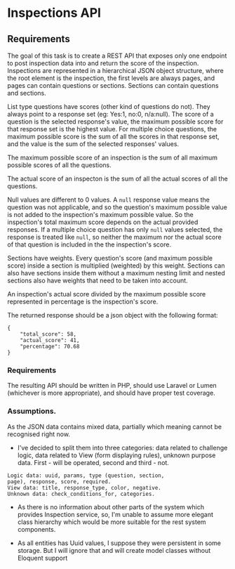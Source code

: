 # Inspections API

## Requirements
The goal of this task is to create a REST API that exposes only one endpoint to post inspection data into and return the score of the inspection. Inspections are represented in a hierarchical JSON object structure, where the root element is the inspection, the first levels are always pages, and pages can contain questions or sections. Sections can contain questions and sections.

List type questions have scores (other kind of questions do not). They always point to a response set (eg: Yes:1, no:0, n/a:null). The score of a question is the selected response's value, the maximum possible score for that response set is the highest value. For multiple choice questions, the maximum possible score is the sum of all the scores in that response set, and the value is the sum of the selected responses' values. 

The maximum possible score of an inspection is the sum of all maximum possible scores of all the questions. 

The actual score of an inspecton is the sum of all the actual scores of all the questions.

Null values are different to 0 values. A `null` response value means the question was not applicable, and so the question's maximum possible value is not added to the inspection's maximum possible value. So the inspection's total maximum score depends on the actual provided responses. If a multiple choice question has only `null` values selected, the response is treated like `null`, so neither the maximum nor the actual score of that question is included in the the inspection's score.

Sections have weights. Every question's score (and maximum possible score) inside a section is multiplied (weighted) by this weight. Sections can also have sections inside them without a maximum nesting limit and nested sections also have weights that need to be taken into account.

An inspection's actual score divided by the maximum possible score represented in percentage is the inspection's score.

The returned response should be a json object with the following format:

```
{
	"total_score": 58,
	"actual_score": 41,
	"percentage": 70.68
}
```

### Requirements

The resulting API should be written in PHP, should use Laravel or Lumen (whichever is more appropriate), and should have proper test coverage.




### Assumptions.
As the JSON data contains mixed data, partially which meaning cannot be recognised right now.

- I've decided to split them into three categories: data related to challenge logic, data related to View 
(form displaying rules), unknown purpose data. First - will be operated, second and third - not.

~~~
Logic data: uuid, params, type (question, section, 
page), response, score, required.
View data: title, response_type, color, negative.
Unknown data: check_conditions_for, categories.
~~~~

- As there is no information about other parts of the system which provides Inspection service, 
so, I'm unable to assume more elegant class hierarchy which would be more suitable for the rest system components. 

- As all entities has Uuid values, I suppose they were persistent in some storage.
But I will ignore that and will create model classes without Eloquent support
